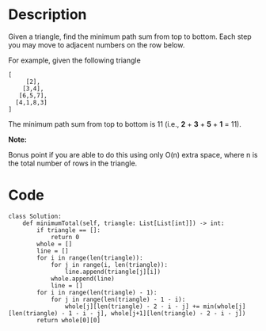 # Description
Given a triangle, find the minimum path sum from top to bottom. Each step you may move to adjacent numbers on the row below.

For example, given the following triangle

```
[
     [2],
    [3,4],
   [6,5,7],
  [4,1,8,3]
]
```
The minimum path sum from top to bottom is 11 (i.e., **2** + **3** + **5** + **1** = 11).

**Note:**

Bonus point if you are able to do this using only O(n) extra space, where n is the total number of rows in the triangle.

# Code
```python3
class Solution:
    def minimumTotal(self, triangle: List[List[int]]) -> int:
        if triangle == []:
            return 0
        whole = []
        line = []
        for i in range(len(triangle)):
            for j in range(i, len(triangle)):
                line.append(triangle[j][i])
            whole.append(line)
            line = []
        for i in range(len(triangle) - 1):
            for j in range(len(triangle) - 1 - i):
                whole[j][len(triangle) - 2 - i - j] += min(whole[j][len(triangle) - 1 - i - j], whole[j+1][len(triangle) - 2 - i - j])
        return whole[0][0]
```
